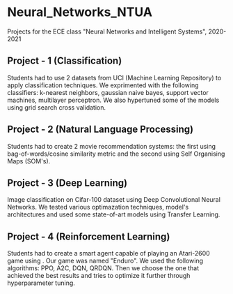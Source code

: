 # Neural_Networks_NTUA
Projects for the ECE class "Neural Networks and Intelligent Systems", 2020-2021

## Project - 1 (Classification)
Students had to use 2 datasets from UCI (Machine Learning Repository) to apply classification techniques. We exprimented with the following classifiers: k-nearest neighbors, gaussian naive bayes, support vector machines, multilayer perceptron. We also hypertuned some of the models using grid search cross validation.

## Project - 2 (Natural Language Processing)
Students had to create 2 movie recommendation systems: the first using bag-of-words/cosine similarity metric and the second using Self Organising Maps (SOM's).

## Project - 3 (Deep Learning)
Image classification on Cifar-100 dataset using Deep Convolutional Neural Networks. We tested various optimazation techniques, model's architectures and used some state-of-art models using Transfer Learning.

## Project - 4 (Reinforcement Learning)
Students had to create a smart agent capable of playing an Atari-2600 game using . Our game was named "Enduro". We used the following algorithms: PPO, A2C, DQN, QRDQN. Then we choose the one that achieved the best results and tries to optimize it further through hyperparameter tuning.
